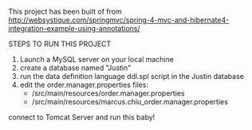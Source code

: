 This project has been built of from
http://websystique.com/springmvc/spring-4-mvc-and-hibernate4-integration-example-using-annotations/

STEPS TO RUN THIS PROJECT
1. Launch a MySQL server on your local machine
2. create a database named "Justin"
3. run the data definition language ddl.spl script in the Justin database
4. edit the order.manager.properties files:
   - /src/main/resources/order.manager.properties
   - /src/main/resources/marcus.chiu_order.manager.properties

connect to Tomcat Server and run this baby!